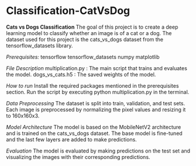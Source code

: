 # Classification-CatVsDog
**Cats vs Dogs Classification**
The goal of this project is to create a deep learning model to classify whether an image is of a cat or a dog. The dataset used for this project is the cats_vs_dogs dataset from the tensorflow_datasets library.

*Prerequisites:*
tensorflow
tensorflow_datasets
numpy
matplotlib

*File Description*
multiplication.py : The main script that trains and evaluates the model.
dogs_vs_cats.h5 : The saved weights of the model.

*How to run*
Install the required packages mentioned in the prerequisites section.
Run the script by executing python multiplication.py in the terminal.

*Data Preprocessing*
The dataset is split into train, validation, and test sets.
Each image is preprocessed by normalizing the pixel values and resizing it to 160x160x3.

*Model Architecture*
The model is based on the MobileNetV2 architecture and is trained on the cats_vs_dogs dataset. The base model is fine-tuned and the last few layers are added to make predictions.

*Evaluation*
The model is evaluated by making predictions on the test set and visualizing the images with their corresponding predictions.



